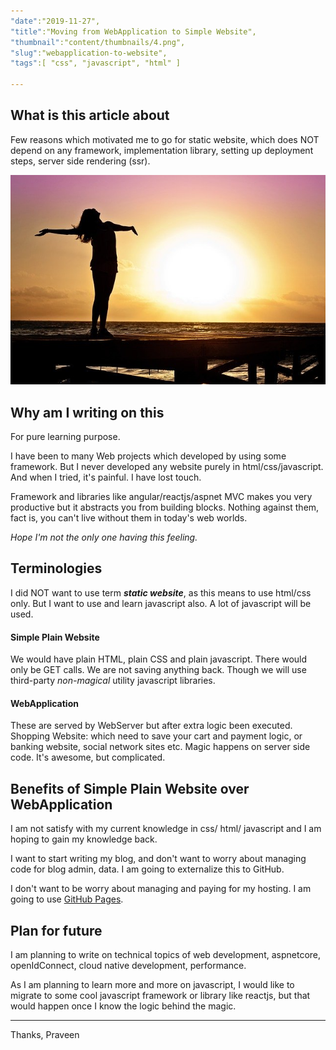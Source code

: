 ```yaml
---
"date":"2019-11-27",
"title":"Moving from WebApplication to Simple Website",
"thumbnail":"content/thumbnails/4.png",
"slug":"webapplication-to-website",
"tags":[ "css", "javascript", "html" ]

---
```


## What is this article about
Few reasons which motivated me to go for static website, which does NOT depend on any framework, implementation library, setting up deployment steps, server side rendering (ssr).

![Freedom](/content/images/freedom.jpg)
## Why am I writing on this
For pure learning purpose. 

I have been to many Web projects which developed by using some framework. But I never developed any website purely in html/css/javascript. And when I tried, it's painful. I have lost touch. 

Framework and libraries like angular/reactjs/aspnet MVC makes you very productive but it abstracts you from building blocks. Nothing against them, fact is, you can't live without them in today's web worlds.

*Hope I'm not the only one having this feeling.*

## Terminologies
I did NOT want to use term ***static website***, as this means to use html/css only. But I want to use and learn javascript also. A lot of javascript will be used.
#### Simple Plain Website
We would have plain HTML, plain CSS and plain javascript. 
There would only be GET calls. We are not saving anything back. Though we will use third-party *non-magical* utility javascript libraries.
#### WebApplication
These are served by WebServer but after extra logic been executed. Shopping Website: which need to save your cart and payment logic, or banking website, social network sites etc. Magic happens on server side code. It's awesome, but complicated.

## Benefits of Simple Plain Website over WebApplication 
I am not satisfy with my current knowledge in css/ html/ javascript and I am hoping to gain my knowledge back.

I want to start writing my blog, and don't want to worry about managing code for blog admin, data. I am going to externalize this to GitHub.

I don't want to be worry about managing and paying for my hosting. I am going to use [GitHub Pages](https://pages.github.com/).

## Plan for future
I am planning to write on technical topics of web development, aspnetcore, openIdConnect, cloud native development, performance.

As I am planning to learn more and more on javascript, I would like to migrate to some cool javascript framework or library like reactjs, but that would happen once I know the logic behind the magic.

---
Thanks, Praveen